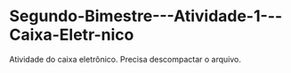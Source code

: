 # Segundo-Bimestre---Atividade-1---Caixa-Eletr-nico
Atividade do caixa eletrônico.
Precisa descompactar o arquivo.
